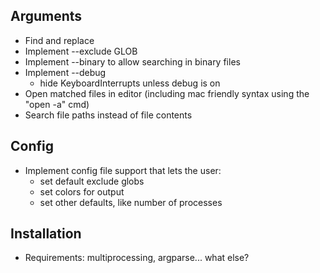 Arguments
---------
- Find and replace
- Implement --exclude GLOB
- Implement --binary to allow searching in binary files
- Implement --debug
    - hide KeyboardInterrupts unless debug is on
- Open matched files in editor (including mac friendly syntax using the "open -a" cmd)
- Search file paths instead of file contents

Config
------
- Implement config file support that lets the user:
    - set default exclude globs
    - set colors for output
    - set other defaults, like number of processes

Installation
------------
- Requirements: multiprocessing, argparse... what else?
